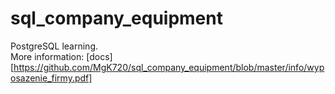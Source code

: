 # sql_company_equipment
PostgreSQL learning. <br>
More information: [docs][https://github.com/MgK720/sql_company_equipment/blob/master/info/wyposazenie_firmy.pdf]
